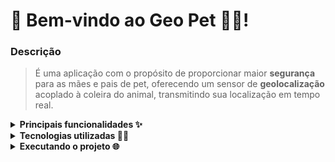 # 🐾 Bem-vindo ao Geo Pet 🐕‍🦺!

### Descrição
> É uma aplicação com o propósito de proporcionar maior **segurança** para as mães e pais de pet, oferecendo um sensor de **geolocalização** acoplado à coleira do animal, transmitindo sua localização em tempo real.

<details>
  <summary><strong>Principais funcionalidades ✨</strong></summary>

  > As principais responsabilidade desta API estão relacionadas a integração com outras APIs externas de geolocalização e o banco de dados, seguindo os princípios do REST, com as requisições feitas baseadas nos *endpoints*:
  
  <h4>Pessoa cuidadora dos pets</h4>
  
  | Método | Caminho | Responsabilidade |
  |---|---|---|
  | POST | `/login` | Realizar *login* na aplicação para gerar o token de autenticação |
  | POST | `/api/sitters` | Criar nova pessoa cuidadora |
  | GET | `/api/sitters` | Listar todas pessoas cuidadoras cadastrados na aplicação |
  | GET | `/api/sitters/:id` | Listar a pessoa cuidadora e os pets sob sua responsabilidade |
  | PUT | `/api/sitters/:id` | Editar as propriedades da pessoa cuidadora |
  | DELETE | `/api/sitters/:id` | Remover a pessoa cuidadora cadastrada na aplicação |
  
  <hr>
  
  <h4>Pets</h4>
  
  | Método | Caminho | Responsabilidade |
  |---|---|---|
  | POST | `/api/pets` | Cadastrar novo pet com a responsabilidade de uma pessoa cuidadora |
  | GET | `/api/pets` | Listar todos pets cadastradas na aplicação |
  | GET | `/api/pets/:id` | Listar o pet e a pessoa cuidadora responsável |
  | GET | `/api/pets/:id/qrcode` | Retornar um QRCode com as informações do pet |
  | POST | `/api/pets/:id/location` | Retornar a localização do pet de acordo com as coordenadas geográficas enviadas |
  | PUT | `/api/pets/:id` | Editar as informações do pet |
  | DELETE | `/api/pets/:id` | Remover o pet cadastrado na aplicação |
  
  <hr>
  
   <h4>Address</h4>
  
  | Método | Caminho | Responsabilidade |
  |---|---|---|
  | POST | `/api/addresses` | Cadastrar novo endereço de uma pessoa cuidadora |
  | GET | `/api/addresses/:id` | Listar o endereço da pessoa cuidadora |
  | PUT | `/api/addresses/:id` | Editar as propriedades do endereço |
  | DELETE | `/api/addresses/:id` | Remover o endereço cadastrado na aplicação |
    
</details>

<details>
  <summary><strong>Tecnologias utilizadas 👨‍💻</strong></summary>

  - [`C#`](https://learn.microsoft.com/pt-br/dotnet/csharp/)
  - [`ASP.NET Core`](https://learn.microsoft.com/pt-br/aspnet/core/)
  - [`Entity Framework Core`](https://learn.microsoft.com/pt-br/ef/core/)
  - [`Docker`](https://www.docker.com/)
  - [`SQL Server`](https://www.microsoft.com/pt-br/sql-server/)
  - [`Azure`](https://azure.microsoft.com/pt-br/)
  - [`jwt`](https://jwt.io/)
</details>

<details>
  <summary><strong>Executando o projeto 🌐</strong></summary>

  - É necessário ter o `Docker` e o [`Docker Compose`](https://docs.docker.com/compose) instalado em sua máquina.

  - Clone o projeto: `git clone git@github.com:gricar/GeoPet.git`.

  - Entre na pasta do projeto: `cd GeoPet`.
  
  - Execute o **script** no terminal para iniciar o Docker Compose: `docker-compose up -d --build`.
  
  - Instale as dependências: `dotnet restore`.
  
  - Execute a aplicação: `dotnet run`.

  - Para desligar o container, utilize o script: `docker-compose down`
</details>
